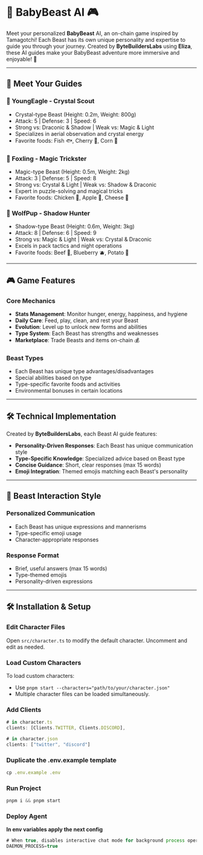 # 🐾 BabyBeast AI 🎮

Meet your personalized **BabyBeast** AI, an on-chain game inspired by Tamagotchi! Each Beast has its own unique personality and expertise to guide you through your journey. Created by **ByteBuildersLabs** using **Eliza**, these AI guides make your BabyBeast adventure more immersive and enjoyable! 🚀

---

## 🌟 Meet Your Guides

### 🦅 YoungEagle - Crystal Scout
- Crystal-type Beast (Height: 0.2m, Weight: 800g)
- Attack: 5 | Defense: 3 | Speed: 6 
- Strong vs: Draconic & Shadow | Weak vs: Magic & Light
- Specializes in aerial observation and crystal energy
- Favorite foods: Fish 🐟, Cherry 🍒, Corn 🌽

### 🦊 Foxling - Magic Trickster
- Magic-type Beast (Height: 0.5m, Weight: 2kg)
- Attack: 3 | Defense: 5 | Speed: 8
- Strong vs: Crystal & Light | Weak vs: Shadow & Draconic
- Expert in puzzle-solving and magical tricks
- Favorite foods: Chicken 🍗, Apple 🍎, Cheese 🧀

### 🐺 WolfPup - Shadow Hunter
- Shadow-type Beast (Height: 0.6m, Weight: 3kg)
- Attack: 8 | Defense: 6 | Speed: 9
- Strong vs: Magic & Light | Weak vs: Crystal & Draconic
- Excels in pack tactics and night operations
- Favorite foods: Beef 🥩, Blueberry 🫐, Potato 🥔

---

## 🎮 Game Features

### Core Mechanics
- **Stats Management**: Monitor hunger, energy, happiness, and hygiene
- **Daily Care**: Feed, play, clean, and rest your Beast
- **Evolution**: Level up to unlock new forms and abilities
- **Type System**: Each Beast has strengths and weaknesses
- **Marketplace**: Trade Beasts and items on-chain 💰

### Beast Types
- Each Beast has unique type advantages/disadvantages
- Special abilities based on type
- Type-specific favorite foods and activities
- Environmental bonuses in certain locations

---

## 🛠️ Technical Implementation

Created by **ByteBuildersLabs**, each Beast AI guide features:
- **Personality-Driven Responses**: Each Beast has unique communication style
- **Type-Specific Knowledge**: Specialized advice based on Beast type
- **Concise Guidance**: Short, clear responses (max 15 words)
- **Emoji Integration**: Themed emojis matching each Beast's personality

---

## 🎯 Beast Interaction Style

### Personalized Communication
- Each Beast has unique expressions and mannerisms
- Type-specific emoji usage
- Character-appropriate responses

### Response Format
- Brief, useful answers (max 15 words)
- Type-themed emojis
- Personality-driven expressions

---

## 🛠️ Installation & Setup

### Edit Character Files

Open `src/character.ts` to modify the default character. Uncomment and edit as needed.

### Load Custom Characters

To load custom characters:
- Use `pnpm start --characters="path/to/your/character.json"`
- Multiple character files can be loaded simultaneously.

### Add Clients

```typescript
# in character.ts
clients: [Clients.TWITTER, Clients.DISCORD],

# in character.json
clients: ["twitter", "discord"]
```

### Duplicate the .env.example template

```typescript
cp .env.example .env
```

### Run Project

```typescript
pnpm i && pnpm start
```

### Deploy Agent

**In env variables apply the next config**

```typescript
# When true, disables interactive chat mode for background process operation
DAEMON_PROCESS=true
```
